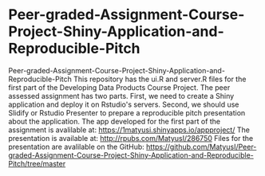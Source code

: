 # Peer-graded-Assignment-Course-Project-Shiny-Application-and-Reproducible-Pitch
Peer-graded-Assignment-Course-Project-Shiny-Application-and-Reproducible-Pitch  This repository has the ui.R and server.R files for the first part of the Developing Data Products Course Project. The peer assessed assignment has two parts. First, we need to create a Shiny application and deploy it on Rstudio's servers. Second, we should use Slidify or Rstudio Presenter to prepare a reproducible pitch presentation about the application.  The app developed for the first part of the assignment is avalilable at: https://1matyusi.shinyapps.io/appproject/  The presentation is available at: http://rpubs.com/MatyusI/286750  Files for the presentation are avalilable on the GitHub: https://github.com/MatyusI/Peer-graded-Assignment-Course-Project-Shiny-Application-and-Reproducible-Pitch/tree/master
